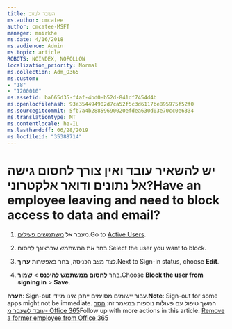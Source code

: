 ```yaml
---
title: העובד לעזוב
ms.author: cmcatee
author: cmcatee-MSFT
manager: mnirkhe
ms.date: 4/16/2018
ms.audience: Admin
ms.topic: article
ROBOTS: NOINDEX, NOFOLLOW
localization_priority: Normal
ms.collection: Adm_O365
ms.custom:
- "18"
- "1200010"
ms.assetid: ba665d35-f4af-4bd0-b52d-841df7454d4b
ms.openlocfilehash: 93e354494902d7ca52f5c3d6117be895975f52f0
ms.sourcegitcommit: 5fb7a4b28859690020efdea630d03e70cc0e6334
ms.translationtype: MT
ms.contentlocale: he-IL
ms.lasthandoff: 06/28/2019
ms.locfileid: "35388714"
---
```

# <a name="have-an-employee-leaving-and-need-to-block-access-to-data-and-email"></a><span data-ttu-id="ef903-102">יש להשאיר עובד ואין צורך לחסום גישה אל נתונים ודואר אלקטרוני?</span><span class="sxs-lookup"><span data-stu-id="ef903-102">Have an employee leaving and need to block access to data and email?</span></span>
  
1. <span data-ttu-id="ef903-103">מעבר אל [משתמשים פעילים](https://admin.microsoft.com/Adminportal/Home?source=applauncher#/users).</span><span class="sxs-lookup"><span data-stu-id="ef903-103">Go to [Active Users](https://admin.microsoft.com/Adminportal/Home?source=applauncher#/users).</span></span>

2. <span data-ttu-id="ef903-104">בחר את המשתמש שברצונך לחסום.</span><span class="sxs-lookup"><span data-stu-id="ef903-104">Select the user you want to block.</span></span>

3. <span data-ttu-id="ef903-105">לצד מצב הכניסה, בחר באפשרות **ערוך**.</span><span class="sxs-lookup"><span data-stu-id="ef903-105">Next to Sign-in status, choose **Edit**.</span></span>

4. <span data-ttu-id="ef903-106">בחר **לחסום ממשתמש להיכנס** \> **שמור**.</span><span class="sxs-lookup"><span data-stu-id="ef903-106">Choose **Block the user from signing in** \> **Save**.</span></span>

 <span data-ttu-id="ef903-107">**הערה**: Sign-out עבור יישומים מסוימים ייתכן אינו מיידי.</span><span class="sxs-lookup"><span data-stu-id="ef903-107">**Note**: Sign-out for some apps might not be immediate.</span></span> <span data-ttu-id="ef903-108">המשך טיפול עם פעולות נוספות במאמר זה: [הסר עובד לשעבר מ- Office 365](https://support.office.com/article/Remove-a-former-employee-from-Office-365-44d96212-4d90-4027-9aa9-a95eddb367d1.aspx)</span><span class="sxs-lookup"><span data-stu-id="ef903-108">Follow up with more actions in this article: [Remove a former employee from Office 365](https://support.office.com/article/Remove-a-former-employee-from-Office-365-44d96212-4d90-4027-9aa9-a95eddb367d1.aspx)</span></span>
